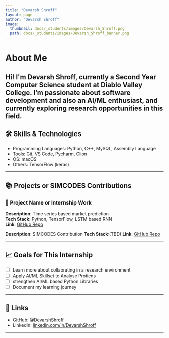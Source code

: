 ```yaml
---
title: "Devarsh Shroff"
layout: page
author: "Devarsh Shroff"
image:
  thumbnail: docs/_students/images/Devarsh_Shroff.png
  path: docs/_students/images/Devarsh_Shroff_banner.png
---
```


# About Me

Hi! I'm Devarsh Shroff, currently a Second Year Computer Science student at
Diablo Valley College. I’m passionate about software development and also an 
AI/ML enthusiast, and currently exploring research opportunities in this field.
---

## 🛠 Skills & Technologies

- Programming Languages: Python, C++, MySQL, Assembly Language 
- Tools: Git, VS Code, Pycharm, Clion
- OS: macOS
- Others: TensorFlow (keras) 

---

## 📚 Projects or SIMCODES Contributions

### 📌 Project Name or Internship Work

**Description**: Time series based market prediction   
**Tech Stack**: Python, TensorFlow, LSTM based RNN   
**Link**: [GitHub Repo](https://github.com/DevarshShroff/Stock-Market-Price-Predictor-with-LSTM-keras-)

**Description**: SIMCODES Contribution 
**Tech Stack**:(TBD) 
**Link**: [GitHub Repo]([https://github.com/yourusername/project](https://github.com/SIMCODES-ISU/SIMCODES-ISU.github.io))

---

## 📈 Goals for This Internship

- [ ] Learn more about collabrating in a research environment 
- [ ] Apply AI/ML Skillset to Analyse Protiens 
- [ ] strengthen AI/ML based Python Libraries 
- [ ] Document my learning journey

---

## 🔗 Links

- GitHub: [@DevarshShroff](https://github.com/DevarshShroff)
- LinkedIn: [linkedin.com/in/DevarshShroff](https://www.linkedin.com/in/devarsh-shroff-83b1472a2/)

---
